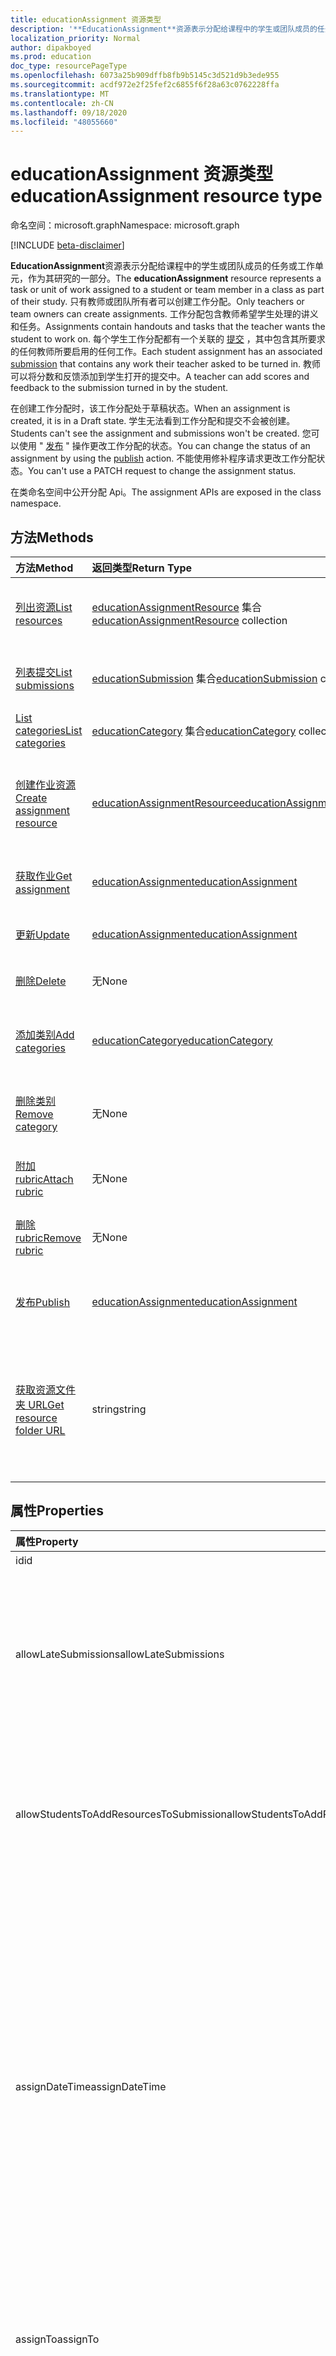 ```yaml
---
title: educationAssignment 资源类型
description: '**EducationAssignment**资源表示分配给课程中的学生或团队成员的任务或工作单元，作为其研究的一部分。 只有教师或团队所有者可以创建工作分配。 工作分配包含教师希望学生处理的讲义和任务。 每个学生工作分配都有一个关联的提交，其中包含其所要求的任何教师所要启用的任何工作。 教师可以将分数和反馈添加到学生打开的提交中。'
localization_priority: Normal
author: dipakboyed
ms.prod: education
doc_type: resourcePageType
ms.openlocfilehash: 6073a25b909dffb8fb9b5145c3d521d9b3ede955
ms.sourcegitcommit: acdf972e2f25fef2c6855f6f28a63c0762228ffa
ms.translationtype: MT
ms.contentlocale: zh-CN
ms.lasthandoff: 09/18/2020
ms.locfileid: "48055660"
---
```

# <a name="educationassignment-resource-type"></a><span data-ttu-id="a93af-107">educationAssignment 资源类型</span><span class="sxs-lookup"><span data-stu-id="a93af-107">educationAssignment resource type</span></span>

<span data-ttu-id="a93af-108">命名空间：microsoft.graph</span><span class="sxs-lookup"><span data-stu-id="a93af-108">Namespace: microsoft.graph</span></span>

[!INCLUDE [beta-disclaimer](../../includes/beta-disclaimer.md)]

<span data-ttu-id="a93af-109">**EducationAssignment**资源表示分配给课程中的学生或团队成员的任务或工作单元，作为其研究的一部分。</span><span class="sxs-lookup"><span data-stu-id="a93af-109">The **educationAssignment** resource represents a task or unit of work assigned to a student or team member in a class as part of their study.</span></span> <span data-ttu-id="a93af-110">只有教师或团队所有者可以创建工作分配。</span><span class="sxs-lookup"><span data-stu-id="a93af-110">Only teachers or team owners can create assignments.</span></span> <span data-ttu-id="a93af-111">工作分配包含教师希望学生处理的讲义和任务。</span><span class="sxs-lookup"><span data-stu-id="a93af-111">Assignments contain handouts and tasks that the teacher wants the student to work on.</span></span> <span data-ttu-id="a93af-112">每个学生工作分配都有一个关联的 [提交](educationsubmissionresource.md) ，其中包含其所要求的任何教师所要启用的任何工作。</span><span class="sxs-lookup"><span data-stu-id="a93af-112">Each student assignment has an associated [submission](educationsubmissionresource.md) that contains any work their teacher asked to be turned in.</span></span> <span data-ttu-id="a93af-113">教师可以将分数和反馈添加到学生打开的提交中。</span><span class="sxs-lookup"><span data-stu-id="a93af-113">A teacher can add scores and feedback to the submission turned in by the student.</span></span>

<span data-ttu-id="a93af-114">在创建工作分配时，该工作分配处于草稿状态。</span><span class="sxs-lookup"><span data-stu-id="a93af-114">When an assignment is created, it is in a Draft state.</span></span> <span data-ttu-id="a93af-115">学生无法看到工作分配和提交不会被创建。</span><span class="sxs-lookup"><span data-stu-id="a93af-115">Students can't see the assignment and submissions won't be created.</span></span> <span data-ttu-id="a93af-116">您可以使用 " [发布](../api/educationassignment-publish.md) " 操作更改工作分配的状态。</span><span class="sxs-lookup"><span data-stu-id="a93af-116">You can change the status of an assignment by using the [publish](../api/educationassignment-publish.md) action.</span></span> <span data-ttu-id="a93af-117">不能使用修补程序请求更改工作分配状态。</span><span class="sxs-lookup"><span data-stu-id="a93af-117">You can't use a PATCH request to change the assignment status.</span></span>

<span data-ttu-id="a93af-118">在类命名空间中公开分配 Api。</span><span class="sxs-lookup"><span data-stu-id="a93af-118">The assignment APIs are exposed in the class namespace.</span></span>

## <a name="methods"></a><span data-ttu-id="a93af-119">方法</span><span class="sxs-lookup"><span data-stu-id="a93af-119">Methods</span></span>

| <span data-ttu-id="a93af-120">方法</span><span class="sxs-lookup"><span data-stu-id="a93af-120">Method</span></span>           | <span data-ttu-id="a93af-121">返回类型</span><span class="sxs-lookup"><span data-stu-id="a93af-121">Return Type</span></span>    |<span data-ttu-id="a93af-122">说明</span><span class="sxs-lookup"><span data-stu-id="a93af-122">Description</span></span>|
|:---------------|:--------|:----------|
|[<span data-ttu-id="a93af-123">列出资源</span><span class="sxs-lookup"><span data-stu-id="a93af-123">List resources</span></span>](../api/educationassignment-list-resources.md) |<span data-ttu-id="a93af-124">[educationAssignmentResource](educationassignmentresource.md) 集合</span><span class="sxs-lookup"><span data-stu-id="a93af-124">[educationAssignmentResource](educationassignmentresource.md) collection</span></span>| <span data-ttu-id="a93af-125">获取 **educationAssignmentResource** 对象集合。</span><span class="sxs-lookup"><span data-stu-id="a93af-125">Get an **educationAssignmentResource** object collection.</span></span>|
|[<span data-ttu-id="a93af-126">列表提交</span><span class="sxs-lookup"><span data-stu-id="a93af-126">List submissions</span></span>](../api/educationassignment-list-submissions.md) |<span data-ttu-id="a93af-127">[educationSubmission](educationsubmission.md) 集合</span><span class="sxs-lookup"><span data-stu-id="a93af-127">[educationSubmission](educationsubmission.md) collection</span></span>| <span data-ttu-id="a93af-128">获取 **educationSubmission** 对象集合。</span><span class="sxs-lookup"><span data-stu-id="a93af-128">Get an **educationSubmission** object collection.</span></span>|
|[<span data-ttu-id="a93af-129">List categories</span><span class="sxs-lookup"><span data-stu-id="a93af-129">List categories</span></span>](../api/educationassignment-list-categories.md) |<span data-ttu-id="a93af-130">[educationCategory](educationcategory.md) 集合</span><span class="sxs-lookup"><span data-stu-id="a93af-130">[educationCategory](educationcategory.md) collection</span></span>| <span data-ttu-id="a93af-131">获取 **educationCategory** 对象集合。</span><span class="sxs-lookup"><span data-stu-id="a93af-131">Get an **educationCategory** object collection.</span></span>|
|[<span data-ttu-id="a93af-132">创建作业资源</span><span class="sxs-lookup"><span data-stu-id="a93af-132">Create assignment resource</span></span>](../api/educationassignment-post-resources.md) |[<span data-ttu-id="a93af-133">educationAssignmentResource</span><span class="sxs-lookup"><span data-stu-id="a93af-133">educationAssignmentResource</span></span>](educationassignmentresource.md)| <span data-ttu-id="a93af-134">通过发布到 resources 集合创建新的 **educationAssignmentResource** 。</span><span class="sxs-lookup"><span data-stu-id="a93af-134">Create a new **educationAssignmentResource** by posting to the resources collection.</span></span>|
|[<span data-ttu-id="a93af-135">获取作业</span><span class="sxs-lookup"><span data-stu-id="a93af-135">Get assignment</span></span>](../api/educationassignment-get.md) | [<span data-ttu-id="a93af-136">educationAssignment</span><span class="sxs-lookup"><span data-stu-id="a93af-136">educationAssignment</span></span>](educationassignment.md) |<span data-ttu-id="a93af-137">读取 **educationAssignment** 对象的属性和关系。</span><span class="sxs-lookup"><span data-stu-id="a93af-137">Read properties and relationships of an **educationAssignment** object.</span></span>|
|[<span data-ttu-id="a93af-138">更新</span><span class="sxs-lookup"><span data-stu-id="a93af-138">Update</span></span>](../api/educationassignment-update.md) | [<span data-ttu-id="a93af-139">educationAssignment</span><span class="sxs-lookup"><span data-stu-id="a93af-139">educationAssignment</span></span>](educationassignment.md) |<span data-ttu-id="a93af-140">更新 **educationAssignment** 对象。</span><span class="sxs-lookup"><span data-stu-id="a93af-140">Update an **educationAssignment** object.</span></span> |
|[<span data-ttu-id="a93af-141">删除</span><span class="sxs-lookup"><span data-stu-id="a93af-141">Delete</span></span>](../api/educationassignment-delete.md) | <span data-ttu-id="a93af-142">无</span><span class="sxs-lookup"><span data-stu-id="a93af-142">None</span></span> |<span data-ttu-id="a93af-143">删除 **educationAssignment** 对象。</span><span class="sxs-lookup"><span data-stu-id="a93af-143">Delete an **educationAssignment** object.</span></span> |
|[<span data-ttu-id="a93af-144">添加类别</span><span class="sxs-lookup"><span data-stu-id="a93af-144">Add categories</span></span>](../api/educationassignment-add-categories.md) |[<span data-ttu-id="a93af-145">educationCategory</span><span class="sxs-lookup"><span data-stu-id="a93af-145">educationCategory</span></span>](educationcategory.md) | <span data-ttu-id="a93af-146">将属于该类的 **educationCategory** 分配给此工作分配。</span><span class="sxs-lookup"><span data-stu-id="a93af-146">Assign an **educationCategory** belonging to the class to this assignment.</span></span>|
|[<span data-ttu-id="a93af-147">删除类别</span><span class="sxs-lookup"><span data-stu-id="a93af-147">Remove category</span></span>](../api/educationassignment-remove-category.md) |<span data-ttu-id="a93af-148">无</span><span class="sxs-lookup"><span data-stu-id="a93af-148">None</span></span>| <span data-ttu-id="a93af-149">从此工作分配中删除属于该类的 **educationCategory** 。</span><span class="sxs-lookup"><span data-stu-id="a93af-149">Remove an **educationCategory** belonging to the class from this assignment.</span></span>|
|[<span data-ttu-id="a93af-150">附加 rubric</span><span class="sxs-lookup"><span data-stu-id="a93af-150">Attach rubric</span></span>](../api/educationassignment-put-rubric.md)|<span data-ttu-id="a93af-151">无</span><span class="sxs-lookup"><span data-stu-id="a93af-151">None</span></span>|<span data-ttu-id="a93af-152">将现有 **educationRubric** 附加到此工作分配。</span><span class="sxs-lookup"><span data-stu-id="a93af-152">Attach an existing **educationRubric** to this assignment.</span></span>|
|[<span data-ttu-id="a93af-153">删除 rubric</span><span class="sxs-lookup"><span data-stu-id="a93af-153">Remove rubric</span></span>](../api/educationassignment-delete-rubric.md)|<span data-ttu-id="a93af-154">无</span><span class="sxs-lookup"><span data-stu-id="a93af-154">None</span></span>|<span data-ttu-id="a93af-155">将 **educationRubric** 与此工作分配分离。</span><span class="sxs-lookup"><span data-stu-id="a93af-155">Detach the **educationRubric** from this assignment.</span></span>|
|[<span data-ttu-id="a93af-156">发布</span><span class="sxs-lookup"><span data-stu-id="a93af-156">Publish</span></span>](../api/educationassignment-publish.md)|[<span data-ttu-id="a93af-157">educationAssignment</span><span class="sxs-lookup"><span data-stu-id="a93af-157">educationAssignment</span></span>](educationassignment.md)|<span data-ttu-id="a93af-158">将 **educationAssignment** 对象的状态从 "草稿" 更改为 "已发布"。</span><span class="sxs-lookup"><span data-stu-id="a93af-158">Change the state of an **educationAssignment** object from draft to published.</span></span>|
|[<span data-ttu-id="a93af-159">获取资源文件夹 URL</span><span class="sxs-lookup"><span data-stu-id="a93af-159">Get resource folder URL</span></span>](../api/educationassignment-getresourcesfolderurl.md)| <span data-ttu-id="a93af-160">string</span><span class="sxs-lookup"><span data-stu-id="a93af-160">string</span></span>| <span data-ttu-id="a93af-161">应将基于文件的资源的 OneDrive 文件夹放置为工作分配资源的一部分。</span><span class="sxs-lookup"><span data-stu-id="a93af-161">The OneDrive folder into which file-based resources should be placed to be part of an assignment resource.</span></span> <span data-ttu-id="a93af-162">文件必须位于此文件夹中才能作为资源添加。</span><span class="sxs-lookup"><span data-stu-id="a93af-162">Files must be located in this folder to be added as a resource.</span></span>|

## <a name="properties"></a><span data-ttu-id="a93af-163">属性</span><span class="sxs-lookup"><span data-stu-id="a93af-163">Properties</span></span>
| <span data-ttu-id="a93af-164">属性</span><span class="sxs-lookup"><span data-stu-id="a93af-164">Property</span></span>     | <span data-ttu-id="a93af-165">类型</span><span class="sxs-lookup"><span data-stu-id="a93af-165">Type</span></span>   |<span data-ttu-id="a93af-166">说明</span><span class="sxs-lookup"><span data-stu-id="a93af-166">Description</span></span>|
|:---------------|:--------|:----------|
|<span data-ttu-id="a93af-167">id</span><span class="sxs-lookup"><span data-stu-id="a93af-167">id</span></span>|<span data-ttu-id="a93af-168">String</span><span class="sxs-lookup"><span data-stu-id="a93af-168">String</span></span>| <span data-ttu-id="a93af-169">只读。</span><span class="sxs-lookup"><span data-stu-id="a93af-169">Read-only.</span></span>|
|<span data-ttu-id="a93af-170">allowLateSubmissions</span><span class="sxs-lookup"><span data-stu-id="a93af-170">allowLateSubmissions</span></span>|<span data-ttu-id="a93af-171">Boolean</span><span class="sxs-lookup"><span data-stu-id="a93af-171">Boolean</span></span>| <span data-ttu-id="a93af-172">确定学生是否可以在截止日期后提交。</span><span class="sxs-lookup"><span data-stu-id="a93af-172">Identifies whether students can submit after the due date.</span></span> <span data-ttu-id="a93af-173">如果在创建过程中未指定此属性，则该属性的默认值为 true。</span><span class="sxs-lookup"><span data-stu-id="a93af-173">If this property is not specified during create, it defaults to true.</span></span> |
|<span data-ttu-id="a93af-174">allowStudentsToAddResourcesToSubmission</span><span class="sxs-lookup"><span data-stu-id="a93af-174">allowStudentsToAddResourcesToSubmission</span></span>|<span data-ttu-id="a93af-175">Boolean</span><span class="sxs-lookup"><span data-stu-id="a93af-175">Boolean</span></span>| <span data-ttu-id="a93af-176">确定学生是否可以将自己的资源添加到提交中，或者是否只能修改教师添加的资源。</span><span class="sxs-lookup"><span data-stu-id="a93af-176">Identifies whether students can add their own resources to a submission or if they can only modify resources added by the teacher.</span></span> |
|<span data-ttu-id="a93af-177">assignDateTime</span><span class="sxs-lookup"><span data-stu-id="a93af-177">assignDateTime</span></span>|<span data-ttu-id="a93af-178">DateTimeOffset</span><span class="sxs-lookup"><span data-stu-id="a93af-178">DateTimeOffset</span></span>|<span data-ttu-id="a93af-179">工作分配应变为活动状态的日期。</span><span class="sxs-lookup"><span data-stu-id="a93af-179">The date when the assignment should become active.</span></span>  <span data-ttu-id="a93af-180">如果将来，在此日期之前，不会向学生显示工作分配。</span><span class="sxs-lookup"><span data-stu-id="a93af-180">If in the future, the assignment is not shown to the student until this date.</span></span>  <span data-ttu-id="a93af-181">**时间戳**类型表示使用 ISO 8601 格式的日期和时间信息，并且始终采用 UTC 时间。</span><span class="sxs-lookup"><span data-stu-id="a93af-181">The **Timestamp** type represents date and time information using ISO 8601 format and is always in UTC time.</span></span> <span data-ttu-id="a93af-182">例如，2014 年 1 月 1 日午夜 UTC 如下所示：`'2014-01-01T00:00:00Z'`</span><span class="sxs-lookup"><span data-stu-id="a93af-182">For example, midnight UTC on Jan 1, 2014 would look like this: `'2014-01-01T00:00:00Z'`</span></span>|
|<span data-ttu-id="a93af-183">assignTo</span><span class="sxs-lookup"><span data-stu-id="a93af-183">assignTo</span></span>|[<span data-ttu-id="a93af-184">educationAssignmentRecipient</span><span class="sxs-lookup"><span data-stu-id="a93af-184">educationAssignmentRecipient</span></span>](educationassignmentrecipient.md)| <span data-ttu-id="a93af-185">发布工作分配后，哪些用户或整个类应接收提交对象。</span><span class="sxs-lookup"><span data-stu-id="a93af-185">Which users, or whole class should receive a submission object once the assignment is published.</span></span> |
|<span data-ttu-id="a93af-186">assignedDateTime</span><span class="sxs-lookup"><span data-stu-id="a93af-186">assignedDateTime</span></span>|<span data-ttu-id="a93af-187">DateTimeOffset</span><span class="sxs-lookup"><span data-stu-id="a93af-187">DateTimeOffset</span></span>|<span data-ttu-id="a93af-188">将工作分配发布给学生和工作分配的时间显示在学生日程表上。</span><span class="sxs-lookup"><span data-stu-id="a93af-188">The moment that the assignment was published to students and the assignment shows up on the students timeline.</span></span>  <span data-ttu-id="a93af-189">时间戳类型表示采用 ISO 8601 格式的日期和时间信息，始终采用 UTC 时区。</span><span class="sxs-lookup"><span data-stu-id="a93af-189">The Timestamp type represents date and time information using ISO 8601 format and is always in UTC time.</span></span> <span data-ttu-id="a93af-190">例如，2014 年 1 月 1 日午夜 UTC 如下所示：`'2014-01-01T00:00:00Z'`</span><span class="sxs-lookup"><span data-stu-id="a93af-190">For example, midnight UTC on Jan 1, 2014 would look like this: `'2014-01-01T00:00:00Z'`</span></span>|
|<span data-ttu-id="a93af-191">classId</span><span class="sxs-lookup"><span data-stu-id="a93af-191">classId</span></span>|<span data-ttu-id="a93af-192">String</span><span class="sxs-lookup"><span data-stu-id="a93af-192">String</span></span>| <span data-ttu-id="a93af-193">此工作分配所属的类。</span><span class="sxs-lookup"><span data-stu-id="a93af-193">Class which this assignment belongs.</span></span> |
|<span data-ttu-id="a93af-194">closeDateTime</span><span class="sxs-lookup"><span data-stu-id="a93af-194">closeDateTime</span></span>|<span data-ttu-id="a93af-195">DateTimeOffset</span><span class="sxs-lookup"><span data-stu-id="a93af-195">DateTimeOffset</span></span>| <span data-ttu-id="a93af-196">将为提交关闭工作分配的日期。</span><span class="sxs-lookup"><span data-stu-id="a93af-196">Date when the assignment will be closed for submissions.</span></span> <span data-ttu-id="a93af-197">这是可选字段，如果工作分配不 allowLateSubmissions 或 closeDateTime 与 dueDateTime 相同，则可以为 null。</span><span class="sxs-lookup"><span data-stu-id="a93af-197">This is an optional field that can be null if the assignment does not allowLateSubmissions or when the closeDateTime is the same as the dueDateTime.</span></span> <span data-ttu-id="a93af-198">但如果指定，则 closeDateTime 必须大于或等于 dueDateTime。</span><span class="sxs-lookup"><span data-stu-id="a93af-198">But if specified, then the closeDateTime must be greater than or equal to the dueDateTime.</span></span> <span data-ttu-id="a93af-199">时间戳类型表示采用 ISO 8601 格式的日期和时间信息，始终采用 UTC 时区。</span><span class="sxs-lookup"><span data-stu-id="a93af-199">The Timestamp type represents date and time information using ISO 8601 format and is always in UTC time.</span></span> <span data-ttu-id="a93af-200">例如，2014 年 1 月 1 日午夜 UTC 如下所示：`'2014-01-01T00:00:00Z'`</span><span class="sxs-lookup"><span data-stu-id="a93af-200">For example, midnight UTC on Jan 1, 2014 would look like this: `'2014-01-01T00:00:00Z'`</span></span>|
|<span data-ttu-id="a93af-201">createdBy</span><span class="sxs-lookup"><span data-stu-id="a93af-201">createdBy</span></span>|[<span data-ttu-id="a93af-202">identitySet</span><span class="sxs-lookup"><span data-stu-id="a93af-202">identitySet</span></span>](identityset.md)| <span data-ttu-id="a93af-203">工作分配的创建执行者。</span><span class="sxs-lookup"><span data-stu-id="a93af-203">Who created the assignment.</span></span> |
|<span data-ttu-id="a93af-204">createdDateTime</span><span class="sxs-lookup"><span data-stu-id="a93af-204">createdDateTime</span></span>|<span data-ttu-id="a93af-205">DateTimeOffset</span><span class="sxs-lookup"><span data-stu-id="a93af-205">DateTimeOffset</span></span>|<span data-ttu-id="a93af-206">创建工作分配的时刻。</span><span class="sxs-lookup"><span data-stu-id="a93af-206">Moment when the assignment was created.</span></span>  <span data-ttu-id="a93af-207">时间戳类型表示采用 ISO 8601 格式的日期和时间信息，始终采用 UTC 时区。</span><span class="sxs-lookup"><span data-stu-id="a93af-207">The Timestamp type represents date and time information using ISO 8601 format and is always in UTC time.</span></span> <span data-ttu-id="a93af-208">例如，2014 年 1 月 1 日午夜 UTC 如下所示：`'2014-01-01T00:00:00Z'`</span><span class="sxs-lookup"><span data-stu-id="a93af-208">For example, midnight UTC on Jan 1, 2014 would look like this: `'2014-01-01T00:00:00Z'`</span></span>|
|<span data-ttu-id="a93af-209">displayName</span><span class="sxs-lookup"><span data-stu-id="a93af-209">displayName</span></span>|<span data-ttu-id="a93af-210">String</span><span class="sxs-lookup"><span data-stu-id="a93af-210">String</span></span>|<span data-ttu-id="a93af-211">工作分配的名称。</span><span class="sxs-lookup"><span data-stu-id="a93af-211">Name of the assignment.</span></span>|
|<span data-ttu-id="a93af-212">dueDateTime</span><span class="sxs-lookup"><span data-stu-id="a93af-212">dueDateTime</span></span>|<span data-ttu-id="a93af-213">DateTimeOffset</span><span class="sxs-lookup"><span data-stu-id="a93af-213">DateTimeOffset</span></span>|<span data-ttu-id="a93af-214">学生工作分配到期的日期。</span><span class="sxs-lookup"><span data-stu-id="a93af-214">Date when the students assignment is due.</span></span>  <span data-ttu-id="a93af-215">时间戳类型表示采用 ISO 8601 格式的日期和时间信息，始终采用 UTC 时区。</span><span class="sxs-lookup"><span data-stu-id="a93af-215">The Timestamp type represents date and time information using ISO 8601 format and is always in UTC time.</span></span> <span data-ttu-id="a93af-216">例如，2014 年 1 月 1 日午夜 UTC 如下所示：`'2014-01-01T00:00:00Z'`</span><span class="sxs-lookup"><span data-stu-id="a93af-216">For example, midnight UTC on Jan 1, 2014 would look like this: `'2014-01-01T00:00:00Z'`</span></span>|
|<span data-ttu-id="a93af-217">评分</span><span class="sxs-lookup"><span data-stu-id="a93af-217">grading</span></span>|[<span data-ttu-id="a93af-218">educationAssignmentGradeType</span><span class="sxs-lookup"><span data-stu-id="a93af-218">educationAssignmentGradeType</span></span>](educationassignmentgradetype.md)|<span data-ttu-id="a93af-219">将如何对工作分配进行评分。</span><span class="sxs-lookup"><span data-stu-id="a93af-219">How the assignment will be graded.</span></span> |
|<span data-ttu-id="a93af-220">指令</span><span class="sxs-lookup"><span data-stu-id="a93af-220">instructions</span></span>|[<span data-ttu-id="a93af-221">itemBody</span><span class="sxs-lookup"><span data-stu-id="a93af-221">itemBody</span></span>](itembody.md)| <span data-ttu-id="a93af-222">有关分配的说明。</span><span class="sxs-lookup"><span data-stu-id="a93af-222">Instructions for the assignment.</span></span>  <span data-ttu-id="a93af-223">这与显示名称一起告诉学生要执行的操作。</span><span class="sxs-lookup"><span data-stu-id="a93af-223">This along with the display name tell the student what to do.</span></span> |
|<span data-ttu-id="a93af-224">lastModifiedBy</span><span class="sxs-lookup"><span data-stu-id="a93af-224">lastModifiedBy</span></span>|[<span data-ttu-id="a93af-225">identitySet</span><span class="sxs-lookup"><span data-stu-id="a93af-225">identitySet</span></span>](identityset.md)| <span data-ttu-id="a93af-226">上次修改工作分配的作者。</span><span class="sxs-lookup"><span data-stu-id="a93af-226">Who last modified the assignment.</span></span> |
|<span data-ttu-id="a93af-227">lastModifiedDateTime</span><span class="sxs-lookup"><span data-stu-id="a93af-227">lastModifiedDateTime</span></span>|<span data-ttu-id="a93af-228">DateTimeOffset</span><span class="sxs-lookup"><span data-stu-id="a93af-228">DateTimeOffset</span></span>|<span data-ttu-id="a93af-229">上次修改工作分配的时刻。</span><span class="sxs-lookup"><span data-stu-id="a93af-229">Moment when the assignment was last modified.</span></span>  <span data-ttu-id="a93af-230">时间戳类型表示采用 ISO 8601 格式的日期和时间信息，始终采用 UTC 时区。</span><span class="sxs-lookup"><span data-stu-id="a93af-230">The Timestamp type represents date and time information using ISO 8601 format and is always in UTC time.</span></span> <span data-ttu-id="a93af-231">例如，2014 年 1 月 1 日午夜 UTC 如下所示：`'2014-01-01T00:00:00Z'`</span><span class="sxs-lookup"><span data-stu-id="a93af-231">For example, midnight UTC on Jan 1, 2014 would look like this: `'2014-01-01T00:00:00Z'`</span></span>|
|<span data-ttu-id="a93af-232">状态</span><span class="sxs-lookup"><span data-stu-id="a93af-232">status</span></span>|<span data-ttu-id="a93af-233">string</span><span class="sxs-lookup"><span data-stu-id="a93af-233">string</span></span>| <span data-ttu-id="a93af-234">**工作分配**的状态。</span><span class="sxs-lookup"><span data-stu-id="a93af-234">Status of the **Assignment**.</span></span>  <span data-ttu-id="a93af-235">您不能修补此值。</span><span class="sxs-lookup"><span data-stu-id="a93af-235">You can not PATCH this value.</span></span>  <span data-ttu-id="a93af-236">可取值为：`draft`、`scheduled`、`published`、`assigned`。</span><span class="sxs-lookup"><span data-stu-id="a93af-236">Possible values are: `draft`, `scheduled`, `published`, `assigned`.</span></span>|

## <a name="relationships"></a><span data-ttu-id="a93af-237">关系</span><span class="sxs-lookup"><span data-stu-id="a93af-237">Relationships</span></span>
| <span data-ttu-id="a93af-238">关系</span><span class="sxs-lookup"><span data-stu-id="a93af-238">Relationship</span></span> | <span data-ttu-id="a93af-239">类型</span><span class="sxs-lookup"><span data-stu-id="a93af-239">Type</span></span>   |<span data-ttu-id="a93af-240">说明</span><span class="sxs-lookup"><span data-stu-id="a93af-240">Description</span></span>|
|:---------------|:--------|:----------|
|<span data-ttu-id="a93af-241">resources</span><span class="sxs-lookup"><span data-stu-id="a93af-241">resources</span></span>|<span data-ttu-id="a93af-242">[educationAssignmentResource](educationassignmentresource.md) 集合</span><span class="sxs-lookup"><span data-stu-id="a93af-242">[educationAssignmentResource](educationassignmentresource.md) collection</span></span>| <span data-ttu-id="a93af-243">学习与此工作分配相关联的对象。</span><span class="sxs-lookup"><span data-stu-id="a93af-243">Learning objects that are associated with this assignment.</span></span>  <span data-ttu-id="a93af-244">只有教师可以修改此列表。</span><span class="sxs-lookup"><span data-stu-id="a93af-244">Only teachers can modify this list.</span></span> <span data-ttu-id="a93af-245">可为 NULL。</span><span class="sxs-lookup"><span data-stu-id="a93af-245">Nullable.</span></span>|
|<span data-ttu-id="a93af-246">提交</span><span class="sxs-lookup"><span data-stu-id="a93af-246">submissions</span></span>|<span data-ttu-id="a93af-247">[educationSubmission](educationsubmission.md) 集合</span><span class="sxs-lookup"><span data-stu-id="a93af-247">[educationSubmission](educationsubmission.md) collection</span></span>| <span data-ttu-id="a93af-248">发布后，每个学生都有一个提交对象代表其工作和评分。</span><span class="sxs-lookup"><span data-stu-id="a93af-248">Once published, there is a submission object for each student representing their work and grade.</span></span>  <span data-ttu-id="a93af-249">只读。</span><span class="sxs-lookup"><span data-stu-id="a93af-249">Read-only.</span></span> <span data-ttu-id="a93af-250">可为 NULL。</span><span class="sxs-lookup"><span data-stu-id="a93af-250">Nullable.</span></span>|
|<span data-ttu-id="a93af-251">categories</span><span class="sxs-lookup"><span data-stu-id="a93af-251">categories</span></span>|<span data-ttu-id="a93af-252">[educationCategory](educationcategory.md) 集合</span><span class="sxs-lookup"><span data-stu-id="a93af-252">[educationCategory](educationcategory.md) collection</span></span>| <span data-ttu-id="a93af-253">设置后，用户可以轻松地找到给定类型的工作分配。</span><span class="sxs-lookup"><span data-stu-id="a93af-253">When set, enables users to easily find assignments of a given type.</span></span>  <span data-ttu-id="a93af-254">只读。</span><span class="sxs-lookup"><span data-stu-id="a93af-254">Read-only.</span></span> <span data-ttu-id="a93af-255">可为 NULL。</span><span class="sxs-lookup"><span data-stu-id="a93af-255">Nullable.</span></span>|
|<span data-ttu-id="a93af-256">rubric</span><span class="sxs-lookup"><span data-stu-id="a93af-256">rubric</span></span>|[<span data-ttu-id="a93af-257">educationRubric</span><span class="sxs-lookup"><span data-stu-id="a93af-257">educationRubric</span></span>](educationrubric.md)|<span data-ttu-id="a93af-258">设置时，评分 rubric 附加到此工作分配。</span><span class="sxs-lookup"><span data-stu-id="a93af-258">When set, the grading rubric attached to this assignment.</span></span>|

## <a name="json-representation"></a><span data-ttu-id="a93af-259">JSON 表示形式</span><span class="sxs-lookup"><span data-stu-id="a93af-259">JSON representation</span></span>

<span data-ttu-id="a93af-260">下面是资源的 JSON 表示形式。</span><span class="sxs-lookup"><span data-stu-id="a93af-260">The following is a JSON representation of the resource.</span></span>

<!-- {
  "blockType": "resource",
  "keyProperty":"id",
  "optionalProperties": [

  ],
  "@odata.type": "microsoft.graph.educationAssignment"
}-->

```json
{
  "id": "String (identifier)",
  "allowLateSubmissions": true,
  "allowStudentsToAddResourcesToSubmission": true,
  "assignDateTime": "String (timestamp)",
  "assignTo": {"@odata.type": "microsoft.graph.educationAssignmentRecipient"},
  "assignedDateTime": "String (timestamp)",
  "classId": "String",
  "closeDateTime": "String (timestamp)",
  "createdBy": {"@odata.type": "microsoft.graph.identitySet"},
  "createdDateTime": "String (timestamp)",
  "displayName": "String",
  "dueDateTime": "String (timestamp)",
  "grading": {"@odata.type": "microsoft.graph.educationAssignmentGradeType"},
  "instructions": {"@odata.type": "microsoft.graph.itemBody"},
  "lastModifiedBy": {"@odata.type": "microsoft.graph.identitySet"},
  "lastModifiedDateTime": "String (timestamp)",
  "status": "string"
}
```

<!-- uuid: 8fcb5dbc-d5aa-4681-8e31-b001d5168d79
2015-10-25 14:57:30 UTC -->
<!--
{
  "type": "#page.annotation",
  "description": "educationAssignment resource",
  "keywords": "",
  "section": "documentation",
  "tocPath": "",
  "suppressions": []
}
-->


